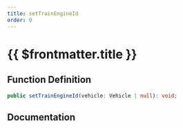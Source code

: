 ```yaml
---
title: setTrainEngineId
order: 0
---
```


# {{ $frontmatter.title }}

## Function Definition

```ts
public setTrainEngineId(vehicle: Vehicle | null): void;
```

## Documentation

<!--@include: ./parts/setTrainEngineId.md-->
